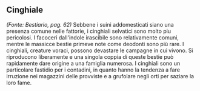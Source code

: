 ## **Cinghiale**

_(Fonte: Bestiario, pag. 62)_ Sebbene i suini addomesticati siano una presenza
comune nelle fattorie, i cinghiali selvatici sono molto piu pericolosi. I
facoceri dall'indole irascibile sono relativamente comuni, mentre le massicce
bestie primeve note come deodonti sono più rare. I cinghiali, creature voraci,
possono devastare le campagne in cui vivono. Si riproducono liberamente e una
singola coppia di queste bestie può rapidamente dare origine a una famiglia
numerosa. I cinghiali sono un particolare fastidio per i contadini, in quanto
hanno la tendenza a fare irruzione nei magazzini delle provviste e a grufolare
negli orti per saziare la loro fame.
